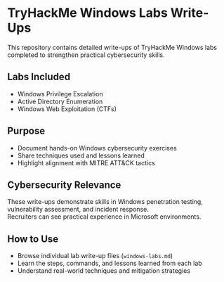 # TryHackMe Windows Labs Write-Ups

This repository contains detailed write-ups of TryHackMe Windows labs completed to strengthen practical cybersecurity skills.

## Labs Included
- Windows Privilege Escalation  
- Active Directory Enumeration  
- Windows Web Exploitation (CTFs)  

## Purpose
- Document hands-on Windows cybersecurity exercises  
- Share techniques used and lessons learned  
- Highlight alignment with MITRE ATT&CK tactics

## Cybersecurity Relevance
These write-ups demonstrate skills in Windows penetration testing, vulnerability assessment, and incident response.  
Recruiters can see practical experience in Microsoft environments.

## How to Use
- Browse individual lab write-up files (`windows-labs.md`)  
- Learn the steps, commands, and lessons learned from each lab  
- Understand real-world techniques and mitigation strategies
